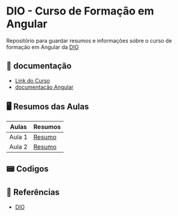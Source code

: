 # DIO - Curso de Formação em Angular
Repositório para guardar resumos e informações sobre o curso de formação em Angular da [DIO](https://www.dio.me)

## 📑 documentação
- [Link do Curso](https://www.dio.me/curso-angular)
- [documentação Angular](https://angular.io/docs)

## 🖥️ Resumos das Aulas

| Aulas | Resumos |
|-------|---------|
| Aula 1 | [Resumo](https://github.com/luane-loureiro/Curso-Angular-DIO/blob/main/resumos/aula-01) |
| Aula 2 | [Resumo]() |


## 📟 Codigos


## 🔎 Referências
- [DIO](www.dio.mr)
